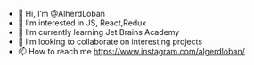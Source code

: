 - 👋 Hi, I’m @AlherdLoban
- 👀 I’m interested in JS, React,Redux
- 🌱 I’m currently learning Jet Brains Academy
- 💞️ I’m looking to collaborate on interesting projects
- 📫 How to reach me https://www.instagram.com/algerdloban/

<!---
AlherdLoban/AlherdLoban is a ✨ special ✨ repository because its `README.md` (this file) appears on your GitHub profile.
You can click the Preview link to take a look at your changes.
--->
